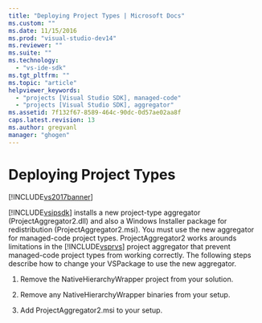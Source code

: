 ```yaml
---
title: "Deploying Project Types | Microsoft Docs"
ms.custom: ""
ms.date: 11/15/2016
ms.prod: "visual-studio-dev14"
ms.reviewer: ""
ms.suite: ""
ms.technology: 
  - "vs-ide-sdk"
ms.tgt_pltfrm: ""
ms.topic: "article"
helpviewer_keywords: 
  - "projects [Visual Studio SDK], managed-code"
  - "projects [Visual Studio SDK], aggregator"
ms.assetid: 7f132f67-8589-464c-90dc-0d57ae02aa8f
caps.latest.revision: 13
ms.author: gregvanl
manager: "ghogen"
---
```

# Deploying Project Types
[!INCLUDE[vs2017banner](../../includes/vs2017banner.md)]

[!INCLUDE[vsipsdk](../../includes/vsipsdk-md.md)] installs a new project-type aggregator (ProjectAggregator2.dll) and also a Windows Installer package for redistribution (ProjectAggregator2.msi). You must use the new aggregator for managed-code project types. ProjectAggregator2 works arounds limitations in the [!INCLUDE[vsprvs](../../includes/vsprvs-md.md)] project aggregator that prevent managed-code project types from working correctly. The following steps describe how to change your VSPackage to use the new aggregator.  
  
1.  Remove the NativeHierarchyWrapper project from your solution.  
  
2.  Remove any NativeHierarchyWrapper binaries from your setup.  
  
3.  Add ProjectAggregator2.msi to your setup.

